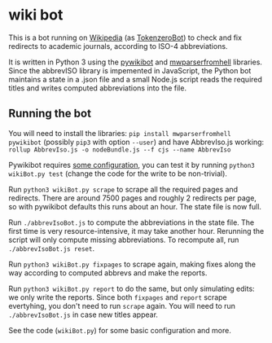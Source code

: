 # wiki bot
This is a bot running on [Wikipedia](https://en.wikipedia.org) (as [TokenzeroBot](https://en.wikipedia.org/wiki/User:TokenzeroBot)) to check and fix redirects to academic journals, according to ISO-4 abbreviations.

It is written in Python 3 using the [pywikibot](https://github.com/wikimedia/pywikibot) and [mwparserfromhell](https://github.com/earwig/mwparserfromhell) libraries.
Since the abbrevISO library is impemented in JavaScript, the Python bot maintains a state in a .json file and a small Node.js script reads the required titles and writes computed abbreviations into the file.

## Running the bot
You will need to install the libraries: `pip install mwparserfromhell pywikibot` (possibly `pip3` with option `--user`)
and have AbbrevIso.js working: `rollup AbbrevIso.js -o nodeBundle.js --f cjs --name AbbrevIso`

Pywikibot requires [some configuration](https://github.com/wikimedia/pywikibot), you can test it by running `python3 wikiBot.py test` (change the code for the write to be non-trivial).

Run `python3 wikiBot.py scrape` to scrape all the required pages and redirects. There are around 7500 pages and roughly 2 redirects per page, so with pywikibot defaults this runs about an hour.
The state file is now full.

Run `./abbrevIsoBot.js` to compute the abbreviations in the state file. The first time is very resource-intensive, it may take another hour. Rerunning the script will only compute missing abbreviations. To recompute all, run `./abbrevIsoBot.js reset`.

Run `python3 wikiBot.py fixpages` to scrape again, making fixes along the way according to computed abbrevs and make the reports.

Run `python3 wikiBot.py report` to do the same, but only simulating edits: we only write the reports.
Since both `fixpages` and `report` scrape evertyhing, you don't need to run `scrape` again. You will need to run `./abbrevIsoBot.js` in case new titles appear.

See the code (`wikiBot.py`) for some basic configuration and more.
